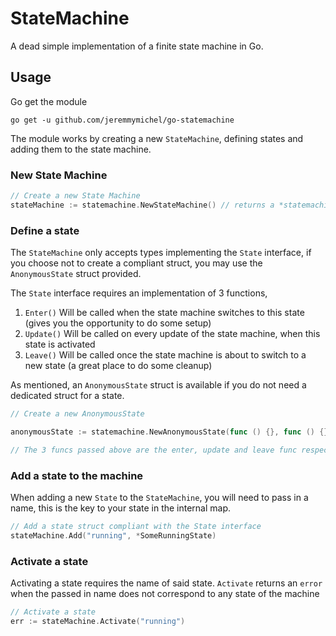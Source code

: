 # StateMachine

A dead simple implementation of a finite state machine in Go.

## Usage

Go get the module 
```shell
go get -u github.com/jeremmymichel/go-statemachine
```
The module works by creating a new `StateMachine`, defining states and adding them to the state machine.

### New State Machine

```go
// Create a new State Machine
stateMachine := statemachine.NewStateMachine() // returns a *statemachine.StateMachine type
```

### Define a state

The `StateMachine` only accepts types implementing the `State` interface, if you choose not to create a compliant struct, you may use the `AnonymousState` struct provided.

The `State` interface requires an implementation of 3 functions,
1. `Enter()` Will be called when the state machine switches to this state (gives you the opportunity to do some setup)
2. `Update()` Will be called on every update of the state machine, when this state is activated
3. `Leave()` Will be called once the state machine is about to switch to a new state (a great place to do some cleanup)

As mentioned, an `AnonymousState` struct is available if you do not need a dedicated struct for a state.

```go
// Create a new AnonymousState

anonymousState := statemachine.NewAnonymousState(func () {}, func () {}, func () {})

// The 3 funcs passed above are the enter, update and leave func respectively, if you do not need one or any of them, just pass in nil
```

### Add a state to the machine

When adding a new `State` to the `StateMachine`, you will need to pass in a name, this is the key to your state in the internal map.

```go
// Add a state struct compliant with the State interface
stateMachine.Add("running", *SomeRunningState)
```

### Activate a state

Activating a state requires the name of said state. `Activate` returns an `error` when the passed in name does not correspond to any state of the machine

```go
// Activate a state
err := stateMachine.Activate("running")
```
